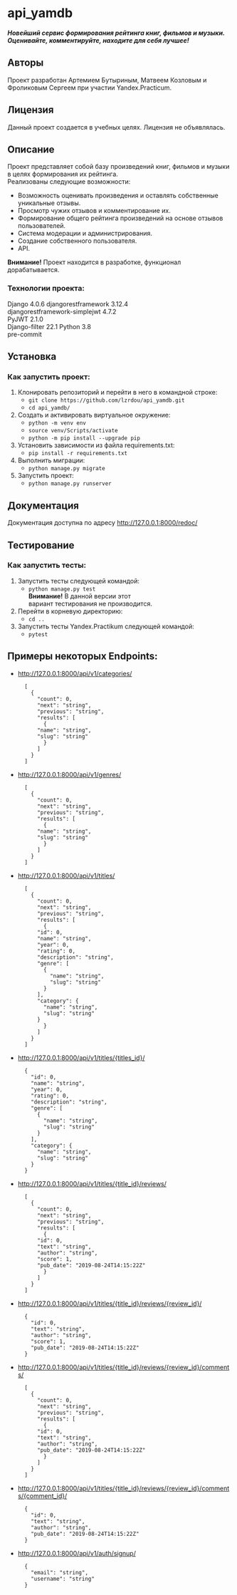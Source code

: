 
# api_yamdb
***Новейший сервис формирования рейтинга книг, фильмов и музыки.***  
***Оценивайте, комментируйте, находите для себя лучшее!*** 
## Авторы
Проект разработан Артемием Бутыриным, Матвеем Козловым и Фроликовым Сергеем при участии Yandex.Practicum.  
## Лицензия
Данный проект создается в учебных целях. Лицензия не объявлялась.  
  
## Описание
Проект представляет собой базу произведений книг, фильмов и музыки в целях формирования их рейтинга.  
Реализованы следующие возможности:  
 * Возможность оценивать произведения и оставлять собственные уникальные отзывы.  
 * Просмотр чужих отзывов и комментирование их.  
 * Формирование общего рейтинга произведений на основе отзывов пользователей.  
 * Система модерации и администрирования.
 * Создание собственного пользователя.    
 * API.
    
**Внимание!** Проект находится в разработке, функционал дорабатывается.
### Технологии проекта:
Django 4.0.6 
djangorestframework 3.12.4  
djangorestframework-simplejwt 4.7.2   
PyJWT 2.1.0  
Django-filter 22.1 
Python 3.8  
pre-commit
  
  
## Установка
### Как запустить проект:
1. Клонировать репозиторий и перейти в него в командной строке:
    * ```git clone https://github.com/lzrdou/api_yamdb.git```
	* ```cd api_yamdb/```
2. Cоздать и активировать виртуальное окружение:
	* ```python -m venv env```
	* ```source venv/Scripts/activate```
	* ```python -m pip install --upgrade pip```
3. Установить зависимости из файла requirements.txt:
	* ```pip install -r requirements.txt```
4. Выполнить миграции:
	* ```python manage.py migrate```
6. Запустить проект:
	* ```python manage.py runserver```
## Документация  
Документация доступна по адресу http://127.0.0.1:8000/redoc/  
## Тестирование
### Как запустить тесты:
1. Запустить тесты следующей командой:
    * ```python manage.py test ```  
**Внимание!** В данной версии этот  
вариант тестирования не производится.
2. Перейти в корневую директорию:
    * ```cd ..```
3. Запустить тесты Yandex.Practikum следующей командой:
    * ```pytest ```
 
## Примеры некоторых Endpoints:  
* http://127.0.0.1:8000/api/v1/categories/  
  ```
	[
	  {
	    "count": 0,
	    "next": "string",
	    "previous": "string",
	    "results": [
	      {
		"name": "string",
		"slug": "string"
	      }
	    ]
	  }
	]
  ```
* http://127.0.0.1:8000/api/v1/genres/  
  ```
	[
	  {
	    "count": 0,
	    "next": "string",
	    "previous": "string",
	    "results": [
	      {
		"name": "string",
		"slug": "string"
	      }
	    ]
	  }
	]
  ```
* http://127.0.0.1:8000/api/v1/titles/  
  ```
	[
	  {
	    "count": 0,
	    "next": "string",
	    "previous": "string",
	    "results": [
	      {
		"id": 0,
		"name": "string",
		"year": 0,
		"rating": 0,
		"description": "string",
		"genre": [
		  {
		    "name": "string",
		    "slug": "string"
		  }
		],
		"category": {
		  "name": "string",
		  "slug": "string"
		}
	      }
	    ]
	  }
	]
  ```
* http://127.0.0.1:8000/api/v1/titles/{titles_id}/  
  ```
	{
	  "id": 0,
	  "name": "string",
	  "year": 0,
	  "rating": 0,
	  "description": "string",
	  "genre": [
	    {
	      "name": "string",
	      "slug": "string"
	    }
	  ],
	  "category": {
	    "name": "string",
	    "slug": "string"
	  }
	}
   ```
* http://127.0.0.1:8000/api/v1/titles/{title_id}/reviews/  
  ``` 
	[
	  {
	    "count": 0,
	    "next": "string",
	    "previous": "string",
	    "results": [
	      {
		"id": 0,
		"text": "string",
		"author": "string",
		"score": 1,
		"pub_date": "2019-08-24T14:15:22Z"
	      }
	    ]
	  }
	]
  ```
* http://127.0.0.1:8000/api/v1/titles/{title_id}/reviews/{review_id}/  
  ```
	{
	  "id": 0,
	  "text": "string",
	  "author": "string",
	  "score": 1,
	  "pub_date": "2019-08-24T14:15:22Z"
	}
  ```
* http://127.0.0.1:8000/api/v1/titles/{title_id}/reviews/{review_id}/comments/
  ```
	[
	  {
	    "count": 0,
	    "next": "string",
	    "previous": "string",
	    "results": [
	      {
		"id": 0,
		"text": "string",
		"author": "string",
		"pub_date": "2019-08-24T14:15:22Z"
	      }
	    ]
	  }
	]
  ```  
* http://127.0.0.1:8000/api/v1/titles/{title_id}/reviews/{review_id}/comments/{comment_id}/
  ```
	{
	  "id": 0,
	  "text": "string",
	  "author": "string",
	  "pub_date": "2019-08-24T14:15:22Z"
	}
  ``` 
* http://127.0.0.1:8000/api/v1/auth/signup/  
  ```
	{
	  "email": "string",
	  "username": "string"
	}
  ```
